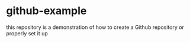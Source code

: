 # github-example
this repository is a demonstration of how to create a Github repository or properly set it up
